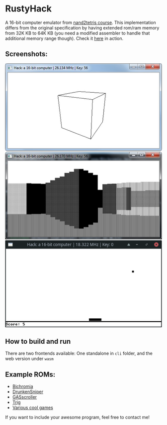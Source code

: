 # RustyHack
A 16-bit computer emulator from [nand2tetris course](https://www.nand2tetris.org/). This implementation differs from the original specification by having extended rom/ram memory from 32K KB to 64K KB (you need a modified assembler to handle that additional memory range though).
Check it [here](https://nouvadam.github.io/hack_cpu_emu/) in action.
  
## Screenshots:  
![Render](pictures/screenshot.jpg?raw=true)  
![Bichromia](pictures/screenshot2.jpg?raw=true)  
![Pong](pictures/screenshot3.png?raw=true)  
  
## How to build and run
There are two frontends available: One standalone in `cli` folder, and the web version under `wasm`

## Example ROMs:
- [Bichromia](https://github.com/Acedio/nand2tetris/tree/master/09/Bichromia)
- [DrunkenSniper](https://github.com/leimao/Drunken_Sniper)
- [GASscroller](https://github.com/gav-/Nand2Tetris-Games_and_Demos)
- [Trig](http://nand2tetris-questions-and-answers-forum.32033.n3.nabble.com/Trigonometry-td4026900.html)
- [Various cool games](https://github.com/ybakos/n2t-games-2012spring)
 
 If you want to include your awesome program, feel free to contact me!

